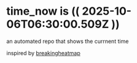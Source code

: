 # time_now is (( 2025-10-06T06:30:00.509Z ))

an automated repo that shows the currnent time

inspired by [breakingheatmap](https://github.com/breakingheatmap/breakingheatmap)